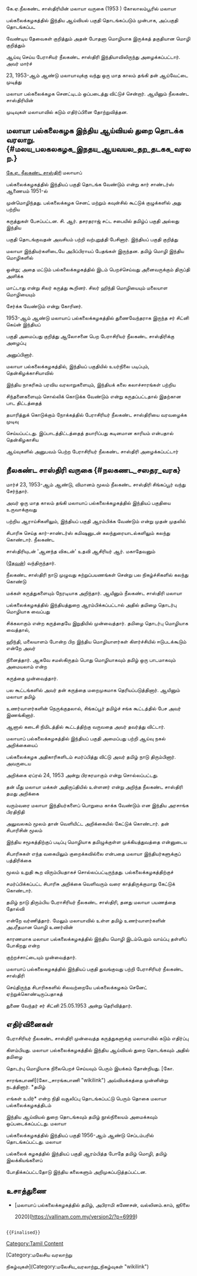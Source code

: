 கே.ஏ.நீலகண்ட சாஸ்திரியின் மலாயா வருகை (1953 ) கோலாலம்பூரில் மலாயா
பல்கலைக்கழகத்தில் இந்திய ஆய்வியல் பகுதி தொடங்கப்படும் முன்பாக, அப்பகுதி தொடங்கப்பட
வேண்டிய தேவைகள் குறித்தும் அதன் போதனா மொழியாக இருக்கத் தகுதியான மொழி குறித்தும்
ஆய்வு செய்ய பேராசியர் நீலகண்ட சாஸ்திரி இந்தியாவிலிருந்து அழைக்கப்பட்டார். அவர் மார்ச்
23, 1953-ஆம் ஆண்டு மலாயாவுக்கு வந்து ஒரு மாத காலம் தங்கி தன் ஆய்வேட்டை முடித்து
மலாயா பல்கலைக்கழக செனட்டிடம் ஒப்படைத்து விட்டுச் சென்றார். ஆயினும் நீலகண்ட சாஸ்திரியின்
முடிவுகள் மலாயாவில் கடும் எதிர்ப்பினை தோற்றுவித்தன.

## மலாயா பல்கலைகழக இந்திய ஆய்வியல் துறை தொடக்க வரலாறு. {#மலய_பலகலகழக_இநதய_ஆயவயல_தற_தடகக_வரலற.}

[கே.ஏ. நீலகண்ட சாஸ்திரி](கே.ஏ._நீலகண்ட_சாஸ்திரி "wikilink") மலாயாப்
பல்கலைக்கழகத்தில் இந்தியப் பகுதி தொடங்க வேண்டும் என்று கார் சாண்டர்ஸ் ஆணையம் 1951-ல்
முன்மொழிந்தது. பல்கலைக்கழக செனட் மற்றும் கவுன்சில் கூட்டுக் குழுக்களில் அது பற்றிய
கருத்துகள் பேசப்பட்டன. சி. ஆர். தசரதராஜ் சட்ட சபையில் தமிழ்ப் பகுதி அல்லது இந்திய
பகுதி தொடங்குவதன் அவசியம் பற்றி வற்புறுத்தி பேசினார். இந்தியப் பகுதி குறித்து
மலாயா இந்தியர்களிடையே அபிப்பிராயப் பேதங்கள் இருந்தன. தமிழ் மொழி இந்திய மொழிகளில்
ஒன்று; அதை மட்டும் பல்கலைக்கழகத்தில் இடம் பெறச்செய்வது அனைவருக்கும் திருப்தி அளிக்க
மாட்டாது என்று சிலர் கருத்து கூறினர். சிலர் ஹிந்தி மொழியையும் மலையாள மொழியையும்
சேர்க்க வேண்டும் என்று கோரினர்.

1953-ஆம் ஆண்டு மலாயாப் பல்கலைக்கழகத்தில் துணைவேந்தராக இருந்த சர் சிட்னி கெய்ன் இந்தியப்
பகுதி அமைப்பது குறித்து ஆலோசனை பெற பேராசிரியர் நீலகண்ட சாஸ்திரிக்கு அழைப்பு
அனுப்பினார்.

மலாயா பல்கலைக்கழகத்தில், இந்தியப் பகுதியில் உயர்நிலை படிப்பும், தென்கிழக்காசியாவில்
இந்திய நாகரிகம் பரவிய வரலாறுகளையும், இந்தியக் கலை கலாச்சாரங்கள் பற்றிய
சிந்தனைகளையும் சொல்லிக் கொடுக்க வேண்டும் என்று கருதப்பட்டதால் இதற்கான பாட திட்டத்தைத்
தயாரித்துக் கொடுக்கும் நோக்கத்தில் பேராசிரியர் நீலகண்ட சாஸ்திரியை வரவழைக்க முடிவு
செய்யப்பட்டது. இப்பாடத்திட்டத்தைத் தயாரிப்பது கடினமான காரியம் என்பதால் தென்கிழகாசிய
ஆய்வுகளில் அனுபவம் பெற்ற பேராசிரியர் நீலகண்ட சாஸ்திரி அழைக்கப்பட்டார்

## நீலகண்ட சாஸ்திரி வருகை {#நலகணட_சஸதர_வரக}

மார்ச் 23, 1953-ஆம் ஆண்டு, விமானம் மூலம் நீலகண்ட சாஸ்திரி சிங்கப்பூர் வந்து சேர்ந்தார்.
அவர் ஒரு மாத காலம் தங்கி மலாயாப் பல்கலைக்கழகத்தில் இந்தியப் பகுதியை உருவாக்குவது
பற்றிய ஆராய்சிகளிலும், இந்தியப் பகுதி ஆரம்பிக்க வேண்டும் என்று முதன் முதலில்
சிபாரிசு செய்த கார்-சாண்டர்ஸ் கமிஷனுடன் கலந்துரையாடல்களிலும் கலந்து கொண்டார். நீலகண்ட
சாஸ்திரியுடன் 'ஆனந்த விகடன்' உதவி ஆசிரியர் ஆர். மகாதேவனும்
([தேவன்](தேவன் "wikilink")) வந்திருந்தார்.

நீலகண்ட சாஸ்திரி நாடு முழுவது சுற்றுப்பயணங்கள் சென்று பல நிகழ்ச்சிகளில் கலந்து கொண்டு
மக்கள் கருத்துகளையும் நேரடியாக அறிந்தார். ஆயினும் நீலகண்ட சாஸ்திரி மலாயா
பல்கலைக்கழகத்தில் இந்தியத்துறை ஆரம்பிக்கப்பட்டால் அதில் தமிழை தொடர்பு மொழியாக வைப்பது
சிக்கலாகும் என்ற கருத்தையே இறுதியில் முன்வைத்தார். தமிழை தொடர்பு மொழியாக வைத்தால்,
ஹிந்தி, மலையாளம் போன்ற பிற இந்திய மொழியாளர்கள் கிளர்ச்சியில் ஈடுபடக்கூடும் என்றே அவர்
நினைத்தார். ஆகவே சமஸ்கிருதம் பொது மொழியாகவும் தமிழ் ஒரு பாடமாகவும் அமையலாம் என்ற
கருத்தை முன்வைத்தார்.

பல கூட்டங்களில் அவர் தன் கருத்தை மறைமுகமாக தெரியப்படுத்தினார். ஆயினும் மலாயா தமிழ்
உணர்வாளர்களின் நெருக்குதலால், சிங்கப்பூர் தமிழ்ச் சங்க கூட்டத்தில் பேச அவர் இணங்கினார்.
ஆனால் கடைசி நிமிடத்தில் கூட்டத்திற்கு வருவதை அவர் தவர்த்து விட்டார்.

மலாயாப் பல்கலைக்கழகத்தில் இந்தியப் பகுதி அமைப்பது பற்றி ஆய்வு நகல் அறிக்கையைப்
பல்கலைக்கழக அதிகாரிகளிடம் சமர்ப்பித்து விட்டு அவர் தமிழ் நாடு திரும்பினார். அவருடைய
அறிக்கை ஏப்ரல் 24, 1953 அன்று பிரசுரமாகும் என்று சொல்லப்பட்டது.

தன் மீது மலாயா மக்கள் அதிருப்தியில் உள்ளனர் என்று அறிந்த நீலகண்ட சாஸ்திரி தமது அறிக்கை
வரும்வரை மலாயா இந்தியர்களைப் பொறுமை காக்க வேண்டும் என இந்திய அரசாங்க பிரதிநிதி
அலுவலகம் மூலம் தான் வெளியிட்ட அறிக்கையில் கேட்டுக் கொண்டார். தன் சிபாரிசின் மூலம்
இந்திய சமூகத்திற்குப் படிப்பு மொழியாக தமிழுக்குள்ள முக்கியத்துவத்தை என்னுடைய
சிபாரிசுகள் எந்த வகையிலும் குறைக்கவில்லை என்பதை மலாயா இந்தியர்களுக்குப் பத்திரிக்கை
மூலம் உறுதி கூற விரும்பியதாகச் சொல்லப்பட்டிருந்தது. பல்கலைக்கழகத்திற்குச்
சமர்ப்பிக்கப்பட்ட சிபாரிசு அறிக்கை வெளிவரும் வரை காத்திருக்குமாறு கேட்டுக் கொண்டார்.

தமிழ் நாடு திரும்பிய பேராசிரியர் நீலகண்ட சாஸ்திரி, தனது மலாயா பயணத்தை தோல்வி
என்றே வர்ணித்தார். மேலும் மலாயாவில் உள்ள தமிழ் உணர்வாளர்களின் அபரீதமான மொழி உணர்வின்
காரணமாக மலாயா பல்கலைக்கழகத்தில் இந்திய மொழி இடம்பெறும் வாய்ப்பு தள்ளிப் போகிறது என்ற
குற்றச்சாட்டையும் முன்வைத்தார்.

மலாயாப் பல்கலைகழகத்தில் இந்தியப் பகுதி துவங்குவது பற்றி பேராசிரியர் நீலகண்ட சாஸ்திரி
செய்திருந்த சிபாரிசுகளில் சிலவற்றையே பல்கலைக்கழகம் செனேட் ஏற்றுக்கொண்டிருப்பதாகத்
துணை வேந்தர் சர் சிட்னி 25.05.1953 அன்று தெரிவித்தார்.

## எதிர்வினைகள்

பேராசிரியர் நீலகண்ட சாஸ்திரி முன்வைத்த கருத்துகளுக்கு மலாயாவில் கடும் எதிர்ப்பு
கிளம்பியது. மலாயா பல்கலைக்கழகத்தில் இந்திய ஆய்வியல் துறை தொடங்கவும் அதில் தமிழை
தொடர்பு மொழியாக நிலைபெறச் செய்யவும் பெரும் இயக்கம் தோன்றியது. [கோ.
சாரங்கபாணி](கோ._சாரங்கபாணி "wikilink") அவ்வியக்கத்தை முன்னின்று நடத்தினார். *தமிழ்
எங்கள் உயிர்* என்ற நிதி வசூலிப்பு தொடங்கப்பட்டு பெரும் தொகை மலாயா பல்கலைக்கழகத்திடம்
இந்திய ஆய்வியல் துறை தொடங்கவும் தமிழ் நூல்நிலையம் அமைக்கவும் ஒப்படைக்கப்பட்டது. மலாயா
பல்கலைக்கழகத்தில் இந்தியப் பகுதி 1956-ஆம் ஆண்டு செப்டம்பரில் தொடங்கப்பட்டது. மலாயா
பல்கலைக் கழகத்தில் இந்தியப் பகுதி ஆரம்பித்த போதே தமிழ் மொழி, தமிழ் இலக்கியங்களைப்
போதிக்கப்பட்டதோடு இந்திய கலைகளும் அறிமுகப்படுத்தப்பட்டன.

## உசாத்துணை

-   [மலாயாப் பல்கலைக்கழகத்தில் தமிழ், அபிராமி கணேசன், வல்லினம்.காம், ஜூலை
    2020](https://vallinam.com.my/version2/?p=6999)

```{=mediawiki}
{{Finalised}}
```
[Category:Tamil Content](Category:Tamil_Content "wikilink")
[Category:மலேசிய வரலாற்று
நிகழ்வுகள்](Category:மலேசிய_வரலாற்று_நிகழ்வுகள் "wikilink")
